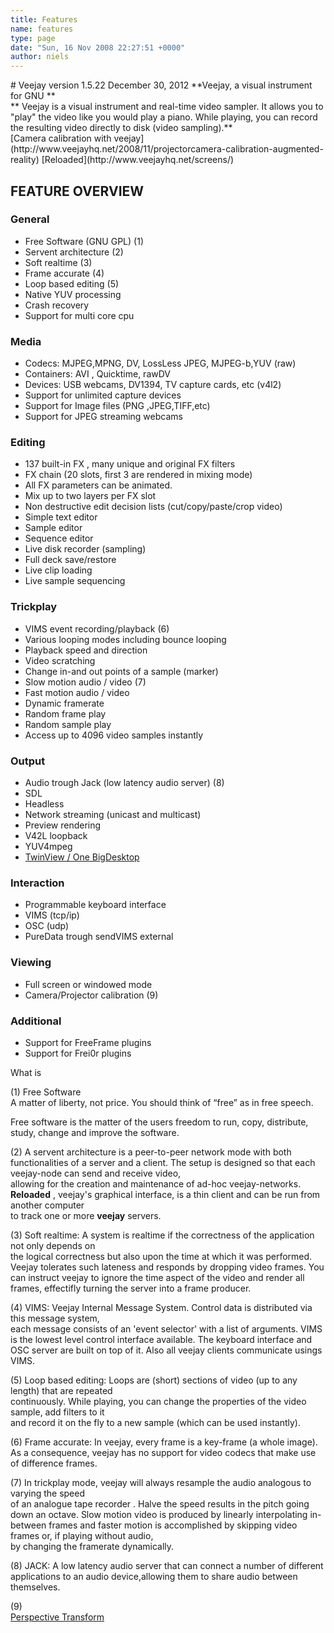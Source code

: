 ```yaml
---
title: Features
name: features
type: page
date: "Sun, 16 Nov 2008 22:27:51 +0000"
author: niels
---
```

<div class="c1"># Veejay version 1.5.22  
December 30, 2012  
**Veejay, a visual instrument for GNU  
**</div>  
<div class="c1">  
<http://veejayhq.net>  
<http://veejay.dyne.org>  
</div>  
<div class="c1">**  
Veejay is a visual instrument and real-time video sampler.  
It allows you to "play" the video like you would play a piano.  
While playing, you can record the resulting video directly to disk (video sampling).**</div>  


<div class="c1">  
[Camera calibration with veejay](http://www.veejayhq.net/2008/11/projectorcamera-calibration-augmented-reality)   
[Reloaded](http://www.veejayhq.net/screens/)  
</div>  


## FEATURE OVERVIEW  


### General  

* Free Software (GNU GPL) (1)  
* Servent architecture (2)  
* Soft realtime (3)  
* Frame accurate (4)  
* Loop based editing (5)  
* Native YUV processing  
* Crash recovery  
* Support for multi core cpu  


### Media  

* Codecs: MJPEG,MPNG, DV, LossLess JPEG, MJPEG-b,YUV (raw)  
* Containers: AVI , Quicktime, rawDV  
* Devices: USB webcams, DV1394, TV capture cards, etc (v4l2)  
* Support for unlimited capture devices  
* Support for Image files (PNG ,JPEG,TIFF,etc)  
* Support for JPEG streaming webcams  


### Editing  

* 137 built-in FX , many unique and original FX filters  
* FX chain (20 slots, first 3 are rendered in mixing mode)  
* All FX parameters can be animated.  
* Mix up to two layers per FX slot  
* Non destructive edit decision lists (cut/copy/paste/crop video)  
* Simple text editor  
* Sample editor  
* Sequence editor  
* Live disk recorder (sampling)  
* Full deck save/restore  
* Live clip loading  
* Live sample sequencing  


### Trickplay  

* VIMS event recording/playback (6)  
* Various looping modes including bounce looping  
* Playback speed and direction  
* Video scratching  
* Change in-and out points of a sample (marker)  
* Slow motion audio / video (7)  
* Fast motion audio / video  
* Dynamic framerate  
* Random frame play  
* Random sample play  
* Access up to 4096 video samples instantly  


### Output  

* Audio trough Jack (low latency audio server) (8)  
* SDL  
* Headless  
* Network streaming (unicast and multicast)  
* Preview rendering  
* V42L loopback  
* YUV4mpeg  
* [TwinView / One BigDesktop](http://www.veejayhq.net/docs/veejay-environment-variables/)  


### Interaction  

* Programmable keyboard interface  
* VIMS (tcp/ip)  
* OSC (udp)  
* PureData trough sendVIMS external  


### Viewing  

* Full screen or windowed mode  
* Camera/Projector calibration (9)  


### Additional  
* Support for FreeFrame plugins  
* Support for Frei0r plugins  


What is  


(1) Free Software  
A matter of liberty, not price. You should think of “free” as in free speech.  

Free software is the matter of the users freedom to run, copy, distribute, study, change and improve the software.  


(2) A servent architecture is a peer-to-peer network mode with both functionalities of a server and a client. The setup is designed so that each veejay-node can send and receive video,  
allowing for the creation and maintenance of ad-hoc veejay-networks. **Reloaded** , veejay's graphical interface, is a thin client and can be run from another computer  
to track one or more **veejay** servers.  

(3) Soft realtime: A system is realtime if the correctness of the application not only depends on  
the logical correctness but also upon the time at which it was performed. Veejay tolerates such lateness and responds by dropping video frames. You can instruct veejay to ignore the time aspect of the video and render all frames, effectifly turning the server into a frame producer.  

(4) VIMS: Veejay Internal Message System. Control data is distributed via this message system,  
each message consists of an 'event selector' with a list of arguments. VIMS is the lowest level control interface available. The keyboard interface and OSC server are built on top of it. Also all veejay clients communicate usings VIMS.  

(5) Loop based editing: Loops are (short) sections of video (up to any length) that are repeated  
continuously. While playing, you can change the properties of the video sample, add filters to it  
and record it on the fly to a new sample (which can be used instantly).  

(6) Frame accurate: In veejay, every frame is a key-frame (a whole image). As a consequence, veejay has no support for video codecs that make use of difference frames.  

(7) In trickplay mode, veejay will always resample the audio analogous to varying the speed  
of an analogue tape recorder . Halve the speed results in the pitch going down an octave. Slow motion video is produced by linearly interpolating in-between frames and faster motion is accomplished by skipping video frames or, if playing without audio,  
by changing the framerate dynamically.  

(8) JACK: A low latency audio server that can connect a number of different applications to an audio device,allowing them to share audio between themselves.  

(9) [  
Perspective Transform](http://www.veejayhq.net/2008/11/projectorcamera-calibration-augmented-reality/)